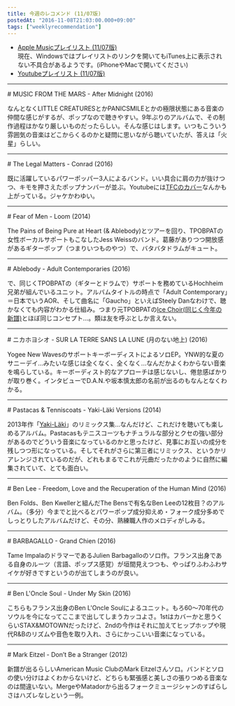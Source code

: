```yaml
---
title: 今週のレコメンド (11/07版)
postedAt: "2016-11-08T21:03:00.000+09:00"
tags: ["weeklyrecommendation"]
---
```


* [Apple Musicプレイリスト (11/07版)](https://itunes.apple.com/jp/playlist/jin-zhounorekomendo-11-07ban/idpl.7a9ecbe18c074aa792a4ff63c5d54a20)  
現在、Windowsではプレイリストのリンクを開いてもiTunes上に表示されない不具合があるようです。(iPhoneやMacで開いてください)
* [Youtubeプレイリスト (11/07版)](https://www.youtube.com/playlist?list=PLegnWsUgQaydw082Y-VPbFHO%5FF4i%5Fdh6m)

---

\# MUSIC FROM THE MARS - After Midnight (2016)

なんとなくLITTLE CREATURESとかPANICSMILEとかの極限状態にある音楽の仲間な感じがするが、ポップなので聴きやすい。9年ぶりのアルバムで、その制作過程はかなり厳しいものだったらしい。そんな感じはします。いつもこういう雰囲気の音楽はどこからくるのかと疑問に思いながら聴いていたが、答えは「火星」らしい。

---

\# The Legal Matters - Conrad (2016)

既に活躍しているパワーポッパー3人によるバンド。いい具合に肩の力が抜けつつ、キモを押さえたポップナンバーが並ぶ。Youtubeには[TFCのカバー](https://www.youtube.com/watch?v=1emzJdN4UHo)なんかも上がっている。ジャケかわゆい。

---

\# Fear of Men - Loom (2014)

The Pains of Being Pure at Heart (& Ablebody)とツアーを回り、TPOBPATの女性ボーカルサポートもこなしたJess Weissのバンド。葛藤がありつつ開放感があるギターポップ（つまりいつものやつ）で、バタバタドラムがキュート。

---

\# Ablebody - Adult Contemporaries (2016)

で、同じくTPOBPATの（ギターとドラムで）サポートを務めているHochheim兄弟が組んでいるユニット。アルバムタイトルの時点で「Adult Contemporary」＝日本でいうAOR、そして曲名に「Gaucho」といえばSteely Danなわけで、聴かなくても内容がわかる仕組み。つまり元TPOBPATの[Ice Choir(同じく今年の新譜)](https://www.youtube.com/watch?v=-gny9UfOEww)とほぼ同じコンセプト…。類は友を呼ぶとしか言えない。

---

\# ニカホヨシオ - SUR LA TERRE SANS LA LUNE (月のない地上) (2016)

Yogee New WavesのサポートキーボーディストによるソロEP。YNW的な夏のサニーデイ…みたいな感じは全くなく、全くなく…なんだかよくわからない音楽を鳴らしている。キーボーディスト的なアプローチは感じないし、倦怠感ばかりが取り巻く。インタビューでD.A.N.や坂本慎太郎の名前が出るのもなんとなくわかる。

---

\# Pastacas & Tenniscoats - Yaki-Läki Versions (2014)

2013年作「[Yaki-Läki](https://itun.es/jp/S5E0P)」のリミックス集…なんだけど、これだけを聴いても楽しめるアルバム。Pastacasもテニスコーツもナチュラルな部分とクセの強い部分があるのでどういう音楽になっているのかと思ったけど、見事にお互いの成分を残しつつ形になっている。そしてそれがさらに第三者にリミックス、というかリアレンジされているのだが、どれもまるでこれが元曲だったかのように自然に編集されていて、とても面白い。

---

\# Ben Lee - Freedom, Love and the Recuperation of the Human Mind (2016)

Ben Folds、Ben Kwellerと組んだThe Bensで有名なBen Leeの12枚目？のアルバム。（多分）今までと比べるとパワーポップ成分抑えめ・フォーク成分多めでしっとりしたアルバムだけど、その分、熟練職人作のメロディがしみる。

---

\# BARBAGALLO - Grand Chien (2016)

Tame ImpalaのドラマーであるJulien Barbagalloのソロ作。フランス出身である自身のルーツ（言語、ポップス感覚）が垣間見えつつも、やっぱりふわふわサイケが好きですというのが出てしまうのが良い。

---

\# Ben L'Oncle Soul - Under My Skin (2016)

こちらもフランス出身のBen L'Oncle Soulによるユニット。もろ60～70年代のソウルを今になってここまで出してしまうカッコよさ。1stはカバーかと思うくらいSTAX&MOTOWNだったけど、2ndの今作はそれに加えてヒップホップや現代R&Bのリズムや音色を取り入れ、さらにかっこいい音楽になっている。

---

\# Mark Eitzel - Don’t Be a Stranger (2012)

新譜が出るらしいAmerican Music ClubのMark Eitzelさんソロ。バンドとソロの使い分けはよくわからないけど、どちらも緊張感と美しさの張りつめる音楽なのは間違いない。MergeやMatadorから出るフォークミュージシャンのすばらしさはハズレなしという一例。  